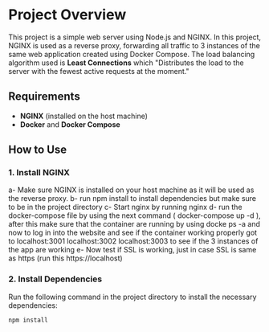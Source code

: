  # Project Overview

This project is a simple web server using Node.js and NGINX. In this project, NGINX is used as a reverse proxy, forwarding all traffic to 3 instances of the same web application created using Docker Compose. The load balancing algorithm used is **Least Connections** which "Distributes the load to the server with the fewest active requests at the moment."

## Requirements

- **NGINX** (installed on the host machine)
- **Docker** and **Docker Compose**

## How to Use

### 1. Install NGINX
a- Make sure NGINX is installed on your host machine as it will be used as the reverse proxy.
b- run npm install to install dependencies but make sure to be in the project directory
c- Start nginx by running  nginx 
d- run the docker-compose file by using  the next command ( docker-compose up -d ), after this make 
sure that the container are running by using docke ps -a and now to log in into the website and see if the container
working properly got to localhost:3001 localhost:3002 localhost:3003 to see if  the 3 instances of the app are working
e- Now test if SSL is working, just in case SSL is same as https (run this https://localhost)

### 2. Install Dependencies
Run the following command in the project directory to install the necessary dependencies:

```bash
npm install
